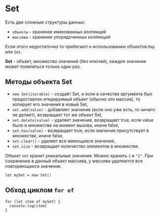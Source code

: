 # Set
Есть две сложные структуры данных:
- `объекты` - хранение именованных коллекций
- `массивы` - хранение упорядоченных коллекций

Если этого недостаточно то прибегают к использованию объектов `Map` или `Set`.

**Set** - объект, множество значений (без ключей), каждое значение может появляться только один раз.

## Методы объекта Set

- `new Set(iterable)` - создаёт Set, и если в качестве аргумента был предоставлен итерируемый объект (обычно это массив), то копирует его значения в новый Set,
- `set.add(value)` - добавляет значение (если оно уже есть, то ничего не делает), возвращает тот же объект Set,
- `set.delete(value)` - удаляет значение, возвращает true, если value было в множестве на момент вызова, иначе false,
- `set.has(value)` - возвращает true, если значение присутствует в множестве, иначе false,
- `set.clear()` - удаляет все имеющиеся значения,
- `set.size` - возвращает количество элементов в множестве.

Объект `set` хранит уникальные значения. Можно хранить `1` и `"1"`. При сохранении в данный объект массива, у массива удаляются все повторяющиеся значения.

    let mySet = new Set()

## Обход циклом `for of`

    for (let item of mySet) {
      console.log(item)
    }
